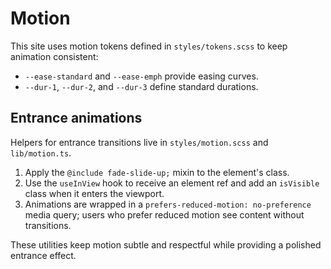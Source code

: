 # Motion

This site uses motion tokens defined in `styles/tokens.scss` to keep animation consistent:

- `--ease-standard` and `--ease-emph` provide easing curves.
- `--dur-1`, `--dur-2`, and `--dur-3` define standard durations.

## Entrance animations

Helpers for entrance transitions live in `styles/motion.scss` and `lib/motion.ts`.

1. Apply the `@include fade-slide-up;` mixin to the element's class.
2. Use the `useInView` hook to receive an element ref and add an `isVisible` class when it enters the viewport.
3. Animations are wrapped in a `prefers-reduced-motion: no-preference` media query; users who prefer reduced motion see content without transitions.

These utilities keep motion subtle and respectful while providing a polished entrance effect.
